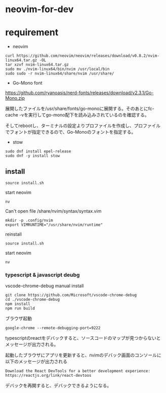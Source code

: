 # neovim-for-dev

# requirement

* neovim

```
curl https://github.com/neovim/neovim/releases/download/v0.8.2/nvim-linux64.tar.gz -OL
tar xzvf nvim-linux64.tar.gz
sudo mv ./nvim-linux64/bin/nvim /usr/local/bin
sudo sudo -r nvim-linux64/share/nvim /usr/share/
```

* Go-Mono font

https://github.com/ryanoasis/nerd-fonts/releases/download/v2.3.1/Go-Mono.zip

展開したファイルを/usr/share/fonts/go-monoに展開する。そのあとにfc-cache -vを実行してgo-mono配下を読み込みされているのを確認する。

そしてrebootし、ターミナルの設定よりプロファイルを作成し、プロファイルでフォントが指定できるので、Go-Monoのフォントを指定する。

* stow

```
sudo dnf install epel-release
sudo dnf -y install stow
```

## install 


```
source install.sh
```

start neovim
```
nv
```

Can't open file /share/nvim/syntax/syntax.vim

```
mkdir -p .config/nvim
export VIMRUNTIME="/usr/share/nvim/runtime"
```

reinstall
```
source install.sh
```

start neovim
```
nv
```



### typescript & javascript deubg

vscode-chrome-debug manual install

```
git clone https://github.com/Microsoft/vscode-chrome-debug
cd ./vscode-chrome-debug
npm install
npm run build
```

ブラウザ起動

```
google-chrome --remote-debugging-port=9222
```

typescriptのreactをデバックすると、ソースコードのマップが見つからないとメッセージが出力される。

起動したブラウザにアプリを更新すると、nvimのデバック画面のコンソールに以下のメッセージが出力される

```
Download the React DevTools for a better development experience: https://reactjs.org/link/react-devtoos
```

デバックを再開すると、デバックできるようになる。


